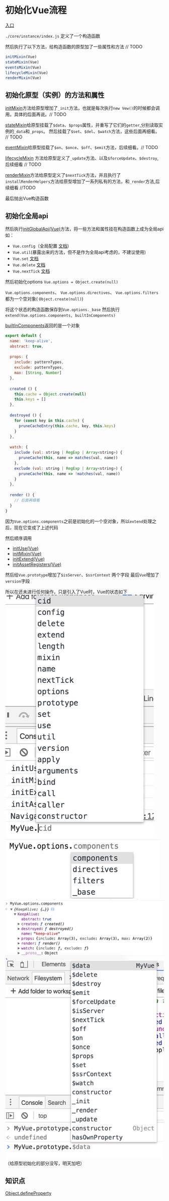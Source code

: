 # 初始化Vue流程

[入口](https://github.com/vuejs/vue/blob/dev/src/core/index.js)

`./core/instance/index.js` 
定义了一个构造函数

然后执行了以下方法，给构造函数的原型加了一些属性和方法 // TODO

```javascript
initMixin(Vue)
stateMixin(Vue)
eventsMixin(Vue)
lifecycleMixin(Vue)
renderMixin(Vue)
```

## 初始化原型（实例）的方法和属性

[initMixin](https://github.com/vuejs/vue/blob/dev/src/core/instance/init.js)方法给原型增加了`_init`方法，也就是每次执行`new Vew()`的时候都会调用。具体的后面再说。// TODO

[stateMixin](https://github.com/vuejs/vue/blob/dev/src/core/instance/state.js)给原型挂载了`$data`、`$props`属性，并重写了它们的`getter`,分别读取实例的`_data`和`_props`。
然后挂载了`$set`、`$del`、`$watch`方法，这些后面再细看。 // TODO

[eventMixin](https://github.com/vuejs/vue/blob/dev/src/core/instance/events.js)给原型挂载了`$on`、`$once`、`$off`、`$emit`方法，后续细看。// TODO

[lifecycleMixin](https://github.com/vuejs/vue/blob/dev/src/core/instance/lifecycle.js) 方法给原型定义了`_update`方法、以及`$forceUpdate`、`$destroy`, 后续细看 // TODO

[renderMixin](https://github.com/vuejs/vue/blob/dev/src/core/instance/render.js)方法给原型定义了`$nextTick`方法，并且执行了`installRenderHelpers`方法给原型增加了一系列私有的方法，和`_render`方法,后续细看 //TODO

最后抛出Vue构造函数

## 初始化全局api

然后执行[initGlobalApi(Vue)](https://github.com/vuejs/vue/blob/dev/src/core/global-api/index.js)方法，将一些方法和属性挂在构造函数上成为全局api
如：

- `Vue.config`（全局配置 [文档](https://cn.vuejs.org/v2/api/#silent))
- `Vue.util`(暴露出来的方法，但不是作为全局api考虑的，不建议使用)
- `Vue.set` [文档](https://cn.vuejs.org/v2/api/#Vue-set)
- `Vue.delete` [文档](https://cn.vuejs.org/v2/api/#Vue-delete)
- `Vue.nextTick` [文档](https://cn.vuejs.org/v2/api/#Vue-nextTick)

然后初始化options
`Vue.options = Object.create(null)`

`Vue.options.components`、
`Vue.options.directives`、
`Vue.options.filters` 都为一个空对象( `Object.create(null)`)

将这个状态的构造函数保存到`Vue.options._base`
然后执行
`extend(Vue.options.components, builtInComponents)`

[builtInComponents](https://github.com/vuejs/vue/blob/dev/src/core/components/keep-alive.js)返回的是一个对象

```javascript
export default {
  name: 'keep-alive',
  abstract: true,

  props: {
    include: patternTypes,
    exclude: patternTypes,
    max: [String, Number]
  },

  created () {
    this.cache = Object.create(null)
    this.keys = []
  },

  destroyed () {
    for (const key in this.cache) {
      pruneCacheEntry(this.cache, key, this.keys)
    }
  },

  watch: {
    include (val: string | RegExp | Array<string>) {
      pruneCache(this, name => matches(val, name))
    },
    exclude (val: string | RegExp | Array<string>) {
      pruneCache(this, name => !matches(val, name))
    }
  },

  render () {
    // 后面再细看
  }
}
```
因为`Vue.options.components`之前是初始化的一个空对象，所以`extend`处理之后，现在它变成了上述代码

然后顺序调用

- [initUse(Vue)](https://github.com/vuejs/vue/blob/dev/src/core/global-api/use.js)
- [initMixin(Vue)](https://github.com/vuejs/vue/blob/dev/src/core/global-api/mixin.js)
- [initExtend(Vue)](https://github.com/vuejs/vue/blob/dev/src/core/global-api/extend.js)
- [initAssetRegisters(Vue)](https://github.com/vuejs/vue/blob/dev/src/core/global-api/assets.js)

然后给`Vue.prototype`增加了`$isServer`、`$ssrContext`
两个字段
最后`Vue`增加了`version`字段

所以在还未进行任何操作，只是引入了Vue时，Vue的状态如下
<img src="./assets/1.png"/>
<img src="./assets/2.png"/>
<img src="./assets/3.png"/>
<img src="./assets/4.png"/>
（给原型初始化的部分没写，明天加吧）

## 知识点

[Object.defineProperty](https://developer.mozilla.org/zh-CN/docs/Web/JavaScript/Reference/Global_Objects/Object/defineProperty)